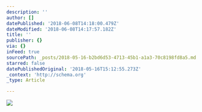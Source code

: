 ```yaml
---
description: ''
author: []
datePublished: '2018-06-08T14:18:00.479Z'
dateModified: '2018-06-08T14:17:57.182Z'
title: ''
publisher: {}
via: {}
inFeed: true
sourcePath: _posts/2018-05-16-b2bd6d53-4713-45b1-a1a3-70c8198fd8a5.md
starred: false
datePublishedOriginal: '2018-05-16T15:12:55.273Z'
_context: 'http://schema.org'
_type: Article

---
```

![](https://the-grid-user-content.s3-us-west-2.amazonaws.com/78e5c332-9e2d-4ef3-8613-1848672a570b.jpg)
